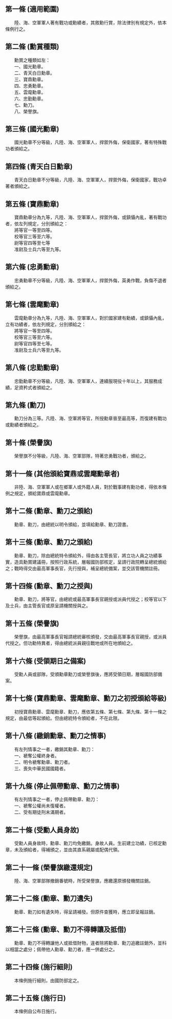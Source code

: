 第一條 (適用範圍)
-----------------
　　陸、海、空軍軍人著有戰功或勳績者，其敘勳行賞，除法律別有規定外，依本條例行之。  


第二條 (勳賞種類)
-----------------
　　勳賞之種類如左：  
　　一、國光勳章。  
　　二、青天白日勳章。  
　　三、寶鼎勳章。  
　　四、忠勇勳章。  
　　五、雲麾勳章。  
　　六、忠勤勳章。  
　　七、勳刀。  
　　八、榮譽旗。  


第三條 (國光勳章)
-----------------
　　國光勳章不分等級，凡陸、海、空軍軍人，捍禦外侮，保衛國家，著有特殊戰功者頒給之。  


第四條 (青天白日勳章)
---------------------
　　青天白日勳章不分等級，凡陸、海、空軍軍人，捍禦外侮，保衛國家，戰功卓著者頒給之。  


第五條 (寶鼎勳章)
-----------------
　　寶鼎勳章分為九等，凡陸、海、空軍軍人，捍禦外侮，或鎮懾內亂，著有戰功者，依左列規定，分別頒給之：  
　　將等官一等至四等。  
　　校等官三等至六等。  
　　尉等官四等至七等  
　　准尉及士兵六等至九等。  


第六條 (忠勇勳章)
-----------------
　　忠勇勳章不分等級，凡陸、海、空軍軍人，捍禦外侮，英勇作戰，負傷不退者頒給之。  


第七條 (雲麾勳章)
-----------------
　　雲麾勳章分為九等，凡陸、海、空軍軍人，對於國家建有勳績，或鎮懾內亂，立有功績者，依左列規定，分別頒給之：  
　　將等官一等至四等。  
　　校等官三等至六等。  
　　尉等官四等至七等。  
　　准尉及士兵六等至九等。  


第八條 (忠勤勳章)
-----------------
　　忠勤勳章不分等級，凡陸、海、空軍軍人，連續服現役十年以上，其服務成績，足資矜式者頒給之。  


第九條 (勳刀)
-------------
　　勳刀分為三等。凡陸、海、空軍將等官，所授勳章晉至最高等，而復建有戰功或勳績者頒給之。  


第十條 (榮譽旗)
---------------
　　榮譽旗不分等級，凡陸、海、空軍部隊，特著忠勇戰功者，頒給之。  


第十一條 (其他頒給寶鼎或雲麾勳章者)
-----------------------------------
　　非陸、海、空軍軍人或在鄉軍人或外籍人員，對於戰事建有勳功者，得依本條例之規定，頒給寶鼎或雲麾勳章。  


第十二條 (勳章、勳刀之頒給)
---------------------------
　　勳章、勳刀，由總統以明令頒給，並填給勳章、勳刀證書。  


第十三條 (勳章、勳刀之頒給)
---------------------------
　　勳章、勳刀，除由總統特令頒給外，得由各主管長官，將立功人員之功績事實，造具勳賞建議冊，按照行政系統，層報國防部核定，呈請行政院轉呈總統頒給之；戰時得交由最高軍事長官，先行授與，補呈總統備案，並交該管機關註冊。  


第十四條 (勳章、勳刀之授與)
---------------------------
　　勳章、勳刀，將等官，由總統或最高軍事長官親授或派員代授之；校等官以下及士兵，由主管長官或原呈請機關授與之。  


第十五條 (榮譽旗)
-----------------
　　榮譽旗，由最高軍事長官報請總統審核頒發，交由最高軍事長官親授，或派員代授之。但功勳特異者，得由總統派員親往戰地或所在地頒給之。  


第十六條 (受領期日之備案)
-------------------------
　　受勳人員或部隊，受頒勳章勳刀或榮譽旗後，應將受領日期，層報國防部備案。  


第十七條 (寶鼎勳章、雲麾勳章、勳刀之初授頒給等級)
-------------------------------------------------
　　初授寶鼎勳章、雲麾勳章、勳刀，應依第五條、第七條、第九條、第十一條之規定，由最低等起頒給。但由總統特令頒給者，不在此限。  


第十八條 (繳銷勳章、勳刀之情事)
-------------------------------
　　有左列情事之一者，繳銷其勳章、勳刀：  
　　一、褫奪公權終身者。  
　　二、明令褫奪勳章、勳刀者。  
　　三、喪失中華民國國籍者。  


第十九條 (停止佩帶勳章、勳刀之情事)
-----------------------------------
　　有左列情事之一者，停止佩帶勳章、勳刀：  
　　一、褫奪公權尚未復權者。  
　　二、受有期徒刑未滿期者。  


第二十條 (受勳人員身故)
-----------------------
　　受勳人員身故時，勳章、勳刀均免繳銷。身故人員。生前建立功績，已核定勳章，未及頒給者，得補頒之，並由其直系親屬或配偶代領。  


第二十一條 (榮譽旗繳還規定)
---------------------------
　　陸、海、空軍部隊撤銷番號時，所受榮譽旗，應繳還原頒發機關註銷。  


第二十二條 (勳章、勳刀遺失)
---------------------------
　　勳章、勳刀如有遺失時，得呈請補發。但原件查獲時，應立即呈報註銷。  


第二十三條 (勳章、勳刀不得轉讓及抵借)
-------------------------------------
　　勳章、勳刀不得轉讓他人或抵借財物，違者除將勳章、勳刀追繳註銷外，並科以相當之處分；佩帶他人勳章、勳刀者，應一併處分之。  


第二十四條 (施行細則)
---------------------
　　本條例施行細則，由國防部定之。  


第二十五條 (施行日)
-------------------
　　本條例自公布日施行。